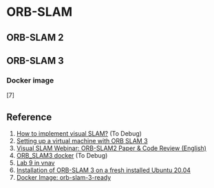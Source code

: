 # ORB-SLAM

## ORB-SLAM 2

## ORB-SLAM 3

### Docker image 
[7]

## Reference
1. [How to implement visual SLAM?](https://dvic.devinci.fr/how-implement-visual-slam) (To Debug)
2. [Setting up a virtual machine with ORB SLAM 3](https://medium.com/@tristan.sch/setting-up-a-virtual-machine-with-orb-slam-3-1a12e7905cf5)
3. [Visual SLAM Webinar: ORB-SLAM2 Paper & Code Review (English)](https://www.youtube.com/watch?v=z4ldKGh12ok)
4. [ORB_SLAM3 docker](https://github.com/jahaniam/orbslam3_docker) (To Debug)
5. [Lab 9 in vnav](https://vnav.mit.edu/labs/lab9/exercises.html#orb-slam3)
6. [Installation of ORB-SLAM 3 on a fresh installed Ubuntu 20.04](https://github.com/Mauhing/ORB_SLAM3/blob/master/README.md)
7. [Docker Image: orb-slam-3-ready](https://github.com/LMWafer/orb-slam-3-ready)
